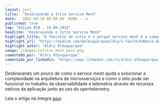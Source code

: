 ```yaml
---
layout: post 
title:  "Desbravando o Istio Service Mesh"
date:   2022-09-18 08:00:00 -0300 --->
published: true
tag: "Edição #28 - 19.09.2022"
headline: "Desbravando o Istio Service Mesh"
highlight_title: "O fascínio do istio e o porquê service mesh é a camada de infra mais mágica"
highlight_url: "https://medium.com/@albuquerquealdry/o-fasc%C3%ADnio-do-istio-e-o-porqu%C3%AA-service-mesh-%C3%A9-a-camada-de-infra-mais-m%C3%A1gica-e49ea22983b1"
highlight_autor: "Aldry Albuquerque"
image: /images/service_mesh_post.png
comentado_por: "Aldry Albuquerque"
comentado_por_linkedin: "https://www.linkedin.com/in/aldry-albuquerque-b08316206"
---
```

Desbravando um pouco de como o service mesh ajuda a solucionar a complexidade na arquitetura de microsserviços e como o istio pode ser funcional no trabalho da observabilidade e telemetria através de recursos nativos da aplicação junto ao uso do opentelemetry. 

Leia o artigo na íntegra [aqui](https://medium.com/@albuquerquealdry/o-fasc%C3%ADnio-do-istio-e-o-porqu%C3%AA-service-mesh-%C3%A9-a-camada-de-infra-mais-m%C3%A1gica-e49ea22983b1)
